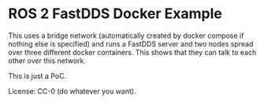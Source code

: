 # ROS 2 FastDDS Docker Example

This uses a bridge network (automatically created by docker compose if nothing else is specified) and runs a FastDDS server and two nodes spread over three different docker containers.
This shows that they can talk to each other over this network.

This is just a PoC.

License: CC-0 (do whatever you want).
